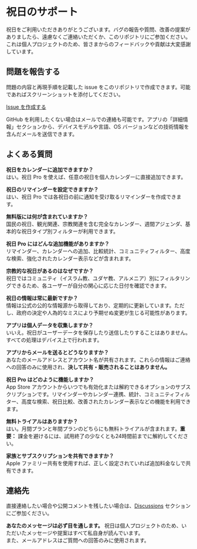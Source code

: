 # 祝日のサポート  
  
祝日をご利用いただきありがとうございます。バグの報告や質問、改善の提案がありましたら、遠慮なくご連絡いただくか、このリポジトリにご参加ください。  
これは個人プロジェクトのため、皆さまからのフィードバックや貢献は大変感謝しています。  
  
## 問題を報告する  
  
問題の内容と再現手順を記載した issue をこのリポジトリで作成できます。可能であればスクリーンショットを添付してください。  
  
[Issue を作成する](https://github.com/lucasditomase/feriados/issues/new?title=Problem%20with%20祝日%20App&body=Describe%20the%20issue%20you%E2%80%99re%20experiencing%20below%3A%0A%0A-%20Device%3A%20%0A-%20iOS%20version%3A%20%0A-%20App%20version%3A%20%0A-%20Steps%20to%20reproduce%3A%0A%0A(Optional)%20Attach%20a%20screenshot%20or%20recording%20if%20you%20can.)  
  
GitHub を利用したくない場合はメールでの連絡も可能です。アプリの「詳細情報」セクションから、デバイスモデルや言語、OS バージョンなどの技術情報を含んだメールを送信できます。  
  
## よくある質問  
  
**祝日をカレンダーに追加できますか？**  
はい。祝日 Pro を使えば、任意の祝日を個人カレンダーに直接追加できます。  
  
**祝日のリマインダーを設定できますか？**  
はい、祝日 Pro では各祝日の前に通知を受け取るリマインダーを作成できます。  
  
**無料版には何が含まれていますか？**  
国民の祝日、観光関連、宗教関連を含む完全なカレンダー、週間アジェンダ、基本的な祝日タイプ別フィルターが利用できます。  
  
**祝日 Pro にはどんな追加機能がありますか？**  
リマインダー、カレンダーへの追加、比較統計、コミュニティフィルター、高度な検索、強化されたカレンダー表示などが含まれます。  
  
**宗教的な祝日があるのはなぜですか？**  
祝日ではコミュニティ（イスラム教、ユダヤ教、アルメニア）別にフィルタリングできるため、各ユーザーが自分の関心に応じた日付を確認できます。  
  
**祝日の情報は常に最新ですか？**  
情報は公式の公的な情報源から取得しており、定期的に更新しています。ただし、政府の決定や人為的なミスにより予期せぬ変更が生じる可能性があります。  
  
**アプリは個人データを収集しますか？**  
いいえ。祝日がユーザーデータを保存したり送信したりすることはありません。すべての処理はデバイス上で行われます。  
  
**アプリからメールを送るとどうなりますか？**  
あなたのメールアドレスとアカウント名が共有されます。これらの情報はご連絡への回答のみに使用され、**決して共有・販売されることはありません。**  
  
**祝日 Pro はどのように機能しますか？**  
App Store アカウントからいつでも有効化または解約できるオプションのサブスクリプションです。リマインダーやカレンダー連携、統計、コミュニティフィルター、高度な検索、祝日比較、改善されたカレンダー表示などの機能を利用できます。  
  
**無料トライアルはありますか？**  
はい。月間プランと年間プランのどちらにも無料トライアルが含まれます。**重要：** 課金を避けるには、試用終了の少なくとも24時間前までに解約してください。  
  
**家族とサブスクリプションを共有できますか？**  
Apple ファミリー共有を使用すれば、正しく設定されていれば追加料金なしで共有できます。  
  
## 連絡先  
  
直接連絡したい場合や公開コメントを残したい場合は、[Discussions](https://github.com/lucasditomase/feriados/discussions) セクションにご参加ください。  
  
**あなたのメッセージは必ず目を通します。** 祝日は個人プロジェクトのため、いただいたメッセージや提案はすべて私自身が読んでいます。  
また、メールアドレスはご質問への回答のみに使用されます。  
